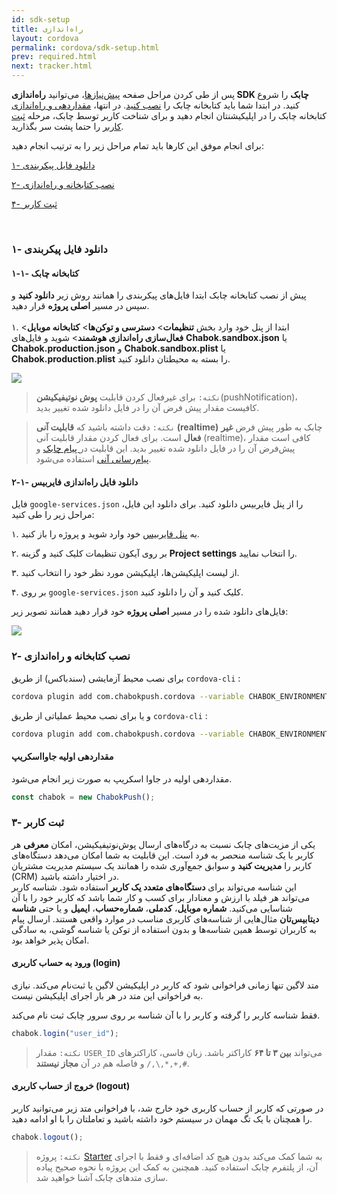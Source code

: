 ```yaml
---
id: sdk-setup    
title: راه‌اندازی    
layout: cordova    
permalink: cordova/sdk-setup.html    
prev: required.html    
next: tracker.html    
---   
```

پس از طی کردن مراحل صفحه [پیش‌نیازها](/cordova/required.html)، می‌توانید **راه‌اندازی SDK چابک** را شروع کنید. در ابتدا شما باید کتابخانه چابک را [نصب کنید](/cordova/sdk-setup.html#۱--نصب-کتابخانه). در انتها، [مقداردهی و راه‌اندازی](/cordova/sdk-setup.html#۲--مقداردهی-اولیه-initialize) کتابخانه چابک را در اپلیکیشنتان انجام دهید و برای شناخت کاربر توسط چابک، مرحله [ثبت کاربر](/cordova/sdk-setup.html#۳--ثبت-کاربر-register) را حتما پشت سر بگذارید.  
  
برای انجام موفق این کارها باید تمام مراحل زیر را به ترتیب انجام دهید:  
  
[۱- دانلود فایل پیکربندی](/cordova/sdk-setup.html#۱---دانلود-فایل-پیکربندی)  
  
[۲- نصب کتابخانه و راه‌اندازی](/cordova/sdk-setup.html#۲--نصب-کتابخانه-و-راهاندازی)  
  
[۴- ثبت کاربر](/cordova/sdk-setup.html#۳--ثبت-کاربر)  
  
<Br>  

### ۱-  دانلود فایل پیکربندی

#### ۱-۱-  کتابخانه چابک

پیش از نصب کتابخانه چابک ابتدا فایل‌های پیکربندی را همانند روش زیر **دانلود کنید** و سپس در مسیر **اصلی پروژه** قرار دهید. 
<br>  
۱. ابتدا از پنل خود وارد بخش **تنظیمات**> **دسترسی و توکن‌ها**> **کتابخانه موبایل**> **فعال‌سازی راه‌اندازی هوشمند**> شوید و فایل‌های **Chabok.sandbox.json** یا **Chabok.production.json** و  **Chabok.sandbox.plist** یا **Chabok.production.plist** را بسته به محیطتان دانلود کنید.  
<p class="text-center">  
<img  src="https://github.com/chabok-io/chabok-assets/raw/master/chabok-docs/cordova/smart-setup.png">  
</p>  

>`نکته:`  برای غیرفعال کردن قابلیت **پوش نوتیفیکیشن**(pushNotification)، کافیست مقدار پیش ‌فرض آن را در فایل دانلود شده تغییر بدید.

   
> `نکته:` دقت داشته باشید که **قابلیت آنی (realtime)**  چابک به طور پیش فرض **غیر فعال** است. برای فعال کردن مقدار قابلیت آنی (realtime)، کافی است مقدار پیش‌فرض آن را در فایل دانلود شده تغییر بدید. این قابلیت در[ پیام چابک](/android/chabok-messaging.html) و [پیام‌رسانی آنی](/android/event-handling.html) استفاده می‌شود.    

#### ۲-۱-  دانلود فایل راه‌اندازی فایربیس 

فایل `google-services.json` را از پنل فایربیس دانلود کنید. برای دانلود این فایل، مراحل زیر را طی کنید:

  ۱. به <a href="https://console.firebase.google.com/">پنل فایربیس</a> خود وارد شوید و پروژه را باز کنید.
  
  ۲. بر روی آیکون تنظیمات کلیک کنید و گزینه  **Project settings**  را انتخاب نمایید.
  
   ۳. از لیست اپلیکیشن‌ها، اپلیکیشن مورد نظر خود را انتخاب کنید.
   
   ۴. بر روی `google-services.json` کلیک کنید و آن را دانلود کنید.
 
 فایل‌های دانلود شده را در مسیر **اصلی پروژه** خود قرار دهید همانند تصویر زیر:
 
<p class="text-center">  
<img  src="https://github.com/chabok-io/chabok-assets/raw/master/chabok-docs/cordova/cordova-chabok-config-file.png">  
</p>  

### ۲- نصب کتابخانه و راه‌اندازی
برای نصب محیط آزمایشی (سندباکس) از طریق `cordova-cli` :  
  
```bash  
cordova plugin add com.chabokpush.cordova --variable CHABOK_ENVIRONMENT=SANDBOX
```
 و یا برای نصب محیط عملیاتی از طریق `cordova-cli` :  
  
```bash  
cordova plugin add com.chabokpush.cordova --variable CHABOK_ENVIRONMENT=PRODUCTION
```

####   مقداردهی اولیه جاوااسکریپ   
  مقداردهی اولیه در جاوا اسکریپ به صورت زیر انجام می‌شود.  
   
 ```javascript  
 const chabok = new ChabokPush(); 
 ```  
  
### ۳- ثبت کاربر  
  
یکی از مزیت‌های چابک نسبت به درگاه‌های ارسال پوش‌نوتیفیکیشن، امکان **معرفی** هر کاربر با یک شناسه منحصر به فرد است. این قابلیت به شما امکان می‌دهد دستگاه‌های کاربر را **مدیریت کنید** و سوابق جمع‌آوری شده را همانند یک سیستم مدیریت مشتریان (CRM) در اختیار داشته باشید.         
این شناسه می‌تواند برای **دستگاه‌های متعدد یک کاربر** استفاده شود. شناسه کاربر می‌تواند هر فیلد با ارزش و معنا‌دار برای کسب و کار شما باشد که کاربر خود را با آن شناسایی می‌کنید. **شماره موبایل**، **کدملی**، **شماره‌حساب**، **ایمیل** و یا حتی **شناسه دیتابیس‌تان** مثال‌هایی از شناسه‌های کاربری مناسب در موارد واقعی هستند. ارسال پیام‌ به کاربران توسط همین شناسه‌ها و بدون استفاده از توکن یا شناسه گوشی، به سادگی امکان پذیر خواهد بود.        
   
#### ورود به حساب کاربری (login)  
متد لاگین تنها زمانی فراخوانی شود که کاربر در اپلیکیشن لاگین یا ثبت‌نام می‌کند. نیازی به فراخوانی این متد در هر بار اجرای اپلیکیشن نیست.  
  
<p>  
فقط شناسه کاربر را گرفته و کاربر را با آن شناسه بر روی سرور چابک ثبت‌ نام می‌کند.  
</p>  
  
```javascript  
chabok.login("user_id");  
```  
  
>`نکته:` مقدار `USER_ID` می‌تواند **بین ۳ تا ۶۴** کاراکتر باشد. زبان فاسی، کاراکترهای `#,+,*,\,/` و فاصله هم در آن **مجاز نیستند**.  
  
  
#### خروج از حساب کاربری (logout)  
  
در صورتی که کاربر از حساب کاربری خود خارج شد، با فراخوانی متد زیر می‌توانید کاربر را همچنان با یک تگ مهمان در سیستم خود داشته باشید و تعاملتان را با او ادامه دهید.  
  
```javascript  
chabok.logout();  
```  
> `نکته:` پروژه [Starter](https://github.com/chabok-io/chabok-starter-cordova) به شما کمک می‌کند بدون هیچ کد اضافه‌ای و فقط با اجرای آن، از پلتفرم چابک استفاده کنید. همچنین به کمک این پروژه با نحوه صحیح پیاده سازی متدهای چابک آشنا خواهید شد.
